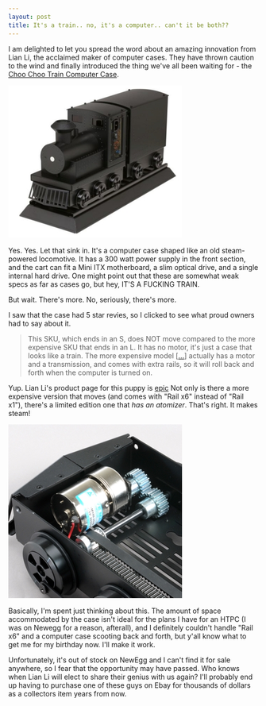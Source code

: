 ```yaml
---
layout: post
title: It's a train.. no, it's a computer.. can't it be both??
---
```


I am delighted to let you spread the word about an amazing innovation from Lian
Li, the acclaimed maker of computer cases. They have thrown caution to the wind
and finally introduced the thing we've all been waiting for - the [Choo Choo
Train Computer
Case](http://www.newegg.com/Product/Product.aspx?Item=N82E16811112393).

<p class="center">
    <img src="imgs/posts/computer-train/computer-train.jpg" alt="COMPUTER TRAIN!" />
</p>

Yes. Yes. Let that sink in. It's a computer case shaped like an old
steam-powered locomotive. It has a 300 watt power supply in the front section,
and the cart can fit a Mini ITX motherboard, a slim optical drive, and a single
internal hard drive. One might point out that these are somewhat weak specs as
far as cases go, but hey, IT'S A FUCKING TRAIN.

But wait. There's more. No, seriously, there's more.

I saw that the case had 5 star revies, so I clicked to see what proud owners had
to say about it.

> This SKU, which ends in an S, does NOT move compared to the more expensive SKU
> that ends in an L. It has no motor, it's just a case that looks like a train.
> The more expensive model 
> [[...](http://www.newegg.com/Product/Product.aspx?Item=N82E16811112392)] actually has a
> motor and a transmission, and comes with extra rails, so it will roll back and
> forth when the computer is turned on.

Yup. Lian Li's product page for this puppy is
[epic](http://www.lian-li.com/v2/en/product/product06.php?pr_index=625&cl_index=1&sc_index=25&ss_index=62&g=spec)
Not only is there a more expensive version that moves (and comes with "Rail x6"
instead of "Rail x1"), there's a limited edition one that _has an atomizer_.
That's right. It makes steam!

<p class="center">
    <img src="imgs/posts/computer-train/powertrain.jpg" alt="power train" />
</p>

Basically, I'm spent just thinking about this. The amount of space accommodated
by the case isn't ideal for the plans I have for an HTPC (I was on Newegg for a
reason, afterall), and I definitely couldn't handle "Rail x6" and a computer
case scooting back and forth, but y'all know what to get me for my birthday now.
I'll make it work.

Unfortunately, it's out of stock on NewEgg and I can't find it for sale
anywhere, so I fear that the opportunity may have passed. Who knows when Lian Li
will elect to share their genius with us again? I'll probably end up having to
purchase one of these guys on Ebay for thousands of dollars as a collectors item
years from now.
